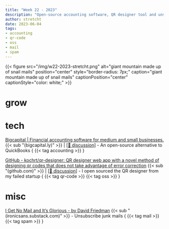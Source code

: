 ```yaml
---
title: "Week 22 - 2023"
description: "Open-source accounting software, QR designer tool and unsubscribe junk snail mails."
author: stretcht
date: 2023-06-04
tags:
- accounting
- qr-code
- oss
- mail
- spam
---
```


{{< figure src="/img/w22-2023-stretcht.png" alt="giant mountain made up of snail mails" position="center" style="border-radius: 7px;" caption="giant mountain made up of snail mails" captionPosition="center" captionStyle="color: white;" >}}

# grow

# tech

[Bigcapital | Financial accounting software for medium and small businesses.](https://bigcapital.ly/) {{< sub "(bigcapital.ly)" >}} | [[:speech_balloon: discussion](https://news.ycombinator.com/item?id=36118990)] - An open-source alternative to QuickBooks { {{< tag accounting >}} }

[GitHub - kochrt/qr-designer: QR designer web app with a novel method of designing qr codes that does not take advantage of error correction](https://github.com/kochrt/qr-designer) {{< sub "(github.com)" >}} | [[:speech_balloon: discussion](https://news.ycombinator.com/item?id=36128082)] -  I open sourced the QR designer from my failed startup { {{< tag qr-code >}} {{< tag oss >}} }

# misc

[I Get No Mail and It’s Glorious - by David Friedman](https://ironicsans.substack.com/p/i-get-no-mail-and-its-glorious) {{< sub "(ironicsans.substack.com)" >}} - Unsubscribe junk mails { {{< tag mail >}} {{< tag spam >}} }

